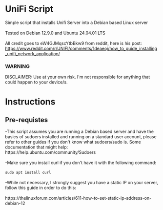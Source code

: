 # UniFi Script
Simple script that installs Unifi Server into a Debian based Linux server
<br> </br>
Tested on Debian 12.9.0 and Ubuntu 24.04.01 LTS
<br> </br>
All credit goes to eW4GJMqscYtbBkw9 from reddit, here is his post: https://www.reddit.com/r/UNIFI/comments/1deaeoj/how_to_guide_installing_unifi_network_application/

<h3>WARNING</h3>
DISCLAIMER: Use at your own risk. I'm not responsible for anything that could happen to your device/s.

<h1>Instructions</h1>

<h2>Pre-requistes</h2>
-This script assumes you are running a Debian based server and have the basics of sudoers installed and running on a standard user account, please refer to other guides if you don't know what sudoers/sudo is. Some documentation that might help: https://help.ubuntu.com/community/Sudoers<br></br>
-Make sure you install curl if you don't have it with the following command:<br></br>
<code>sudo apt install curl</code><br></br>
-While not necessary, I strongly suggest you have a static IP on your server, follow this guide in order to do this:<br></br>
https://thelinuxforum.com/articles/611-how-to-set-static-ip-address-on-debian-12

